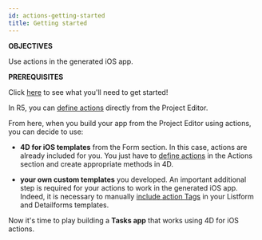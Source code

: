 ```yaml
---
id: actions-getting-started
title: Getting started
---
```

<div class = "objectives"> 

**OBJECTIVES**

Use actions in the generated iOS app.</div> <div class = "prerequisites"> 

**PREREQUISITES**

Click [here](prerequisites.html) to see what you'll need to get started!</div> 

In R5, you can [define actions](actions.html) directly from the Project Editor.

From here, when you build your app from the Project Editor using actions, you can decide to use:

* **4D for iOS templates** from the Form section. In this case, actions are already included for you. You just have to [define actions](define-first-action.html) in the Actions section and create appropriate methods in 4D.

* **your own custom templates** you developed. An important additional step is required for your actions to work in the generated iOS app. Indeed, it is necessary to manually [include action Tags](action-custom-template.html) in your Listform and Detailforms templates.

Now it's time to play building a **Tasks app** that works using 4D for iOS actions.